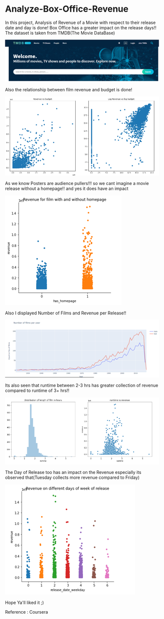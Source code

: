 # Analyze-Box-Office-Revenue
In this project, Analysis of Revenue of a Movie with respect to their release date and day is done!
Box Office has a greater impact on the release days!!
The dataset is taken from TMDB(The Movie DataBase)


![img1](https://github.com/clarice99/Analyze-Box-Office-Revenue/blob/master/images/tmdb.PNG)


Also the relationship between film revenue and budget is done!


![img2](https://github.com/clarice99/Analyze-Box-Office-Revenue/blob/master/images/relationship%20between%20film%20revenue%20and%20budget.PNG)


As we know Posters are audience pullers!!! so we cant imagine a movie release without a homepage!! and yes it does have an impact


![img3](https://github.com/clarice99/Analyze-Box-Office-Revenue/blob/master/images/homepg.PNG)


Also I displayed Number of Films and Revenue per Release!!


![img4](https://github.com/clarice99/Analyze-Box-Office-Revenue/blob/master/images/no.of%20films%20n%20revenue.PNG)


Its also seen that runtime between 2-3 hrs has greater collection of revenue compared to runtime of 3+ hrs!!


![img5](https://github.com/clarice99/Analyze-Box-Office-Revenue/blob/master/images/runtime%20n%20length%20of%20hrs.PNG)


The Day of Release too has an impact on the Revenue especially its observed that(Tuesday collects more revenue compared to Friday)


![img6](https://github.com/clarice99/Analyze-Box-Office-Revenue/blob/master/images/release%20day%20impact.PNG)

Hope Ya'll liked it ;)


Reference : Coursera
